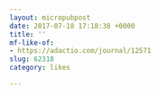 ```yaml
---
layout: micropubpost
date: 2017-07-18 17:18:38 +0000
title: ''
mf-like-of:
- https://adactio.com/journal/12571
slug: 62318
category: likes

---
```

